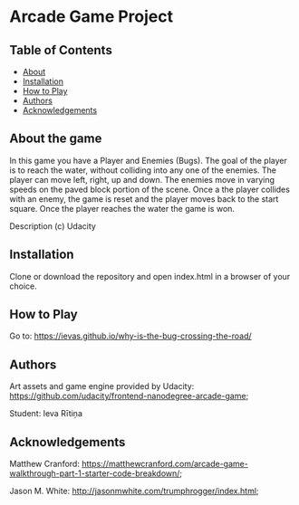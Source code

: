 # Arcade Game Project

## Table of Contents

* [About](#about)
* [Installation](#installation)
* [How to Play](#how_to_play)
* [Authors](#authors)
* [Acknowledgements](#acknowledgements)

## About the game

In this game you have a Player and Enemies (Bugs). The goal of the player is to reach the water, without colliding into any one of the enemies. The player can move left, right, up and down. The enemies move in varying speeds on the paved block portion of the scene. Once a the player collides with an enemy, the game is reset and the player moves back to the start square. Once the player reaches the water the game is won.

Description (c) Udacity

## Installation

Clone or download the repository and open index.html in a browser of your choice.

## How to Play

Go to: https://ievas.github.io/why-is-the-bug-crossing-the-road/

## Authors

Art assets and game engine provided by Udacity: https://github.com/udacity/frontend-nanodegree-arcade-game;

Student: Ieva Rītiņa

## Acknowledgements

Matthew Cranford: https://matthewcranford.com/arcade-game-walkthrough-part-1-starter-code-breakdown/;

Jason M. White: http://jasonmwhite.com/trumphrogger/index.html;
